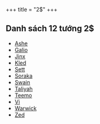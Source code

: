 +++
title = "2$"
+++

## Danh sách 12 tướng 2$
- [Ashe](/2cost/ashe/)
- [Galio](/2cost/galio/)
- [Jinx](/2cost/jinx/)
- [Kled](/2cost/kled/)
- [Sett](/2cost/sett/)
- [Soraka](/2cost/soraka/)
- [Swain](/2cost/swain/)
- [Taliyah](/2cost/taliyah/)
- [Teemo](/2cost/teemo/)
- [Vi](/2cost/vi/)
- [Warwick](/2cost/warwick/)
- [Zed](/2cost/zed/)
